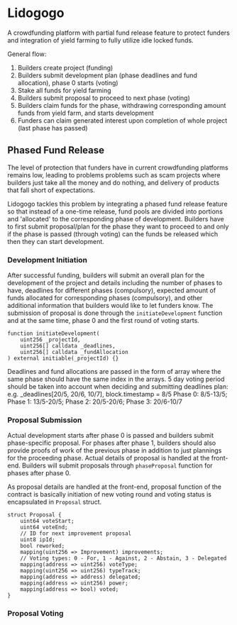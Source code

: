 # Lidogogo

A crowdfunding platform with partial fund release feature to protect funders and integration of yield farming to fully utilize idle locked funds.

General flow:

1. Builders create project (funding)
2. Builders submit development plan (phase deadlines and fund allocation), phase 0 starts (voting)
3. Stake all funds for yield farming
4. Builders submit proposal to proceed to next phase (voting)
5. Builders claim funds for the phase, withdrawing corresponding amount funds from yield farm, and starts development
6. Funders can claim generated interest upon completion of whole project (last phase has passed)

## Phased Fund Release

The level of protection that funders have in current crowdfunding platforms remains low, leading to problems problems such as scam projects where builders just take all the money and do nothing, and delivery of products that fall short of expectations.

Lidogogo tackles this problem by integrating a phased fund release feature so that instead of a one-time release, fund pools are divided into portions and 'allocated' to the corresponding phase of development. Builders have to first submit proposal/plan for the phase they want to proceed to and only if the phase is passed (through voting) can the funds be released which then they can start development.

### Development Initiation

After successful funding, builders will submit an overall plan for the development of the project and details including the number of phases to have, deadlines for different phases (compulsory), expected amount of funds allocated for corresponding phases (compulsory), and other additional information that builders would like to let funders know. The submission of proposal is done through the `initiateDevelopment` function and at the same time, phase 0 and the first round of voting starts.

```shell
function initiateDevelopment(
    uint256 _projectId,
    uint256[] calldata _deadlines,
    uint256[] calldata _fundAllocation
) external initiable(_projectId) {}
```

Deadlines and fund allocations are passed in the form of array where the same phase should have the same index in the arrays.
5 day voting period should be taken into account when deciding and submitting deadlines plan:
e.g. \_deadlines[20/5, 20/6, 10/7], block.timestamp = 8/5
Phase 0: 8/5-13/5; Phase 1: 13/5-20/5; Phase 2: 20/5-20/6; Phase 3: 20/6-10/7

### Proposal Submission

Actual development starts after phase 0 is passed and builders submit phase-specific proposal. For phases after phase 1, builders should also provide proofs of work of the previous phase in addition to just plannings for the proceeding phase. Actual details of proposal is handled at the front-end. Builders will submit proposals through `phaseProposal` function for phases after phase 0.

As proposal details are handled at the front-end, proposal function of the contract is basically initiation of new voting round and voting status is encapsulated in `Proposal` struct.

```shell
struct Proposal {
    uint64 voteStart;
    uint64 voteEnd;
    // ID for next improvement proposal
    uint8 ipId;
    bool reworked;
    mapping(uint256 => Improvement) improvements;
    // Voting types: 0 - For, 1 - Against, 2 - Abstain, 3 - Delegated
    mapping(address => uint256) voteType;
    mapping(uint256 => uint256) typeTrack;
    mapping(address => address) delegated;
    mapping(address => uint256) power;
    mapping(address => bool) voted;
}
```

### Proposal Voting
